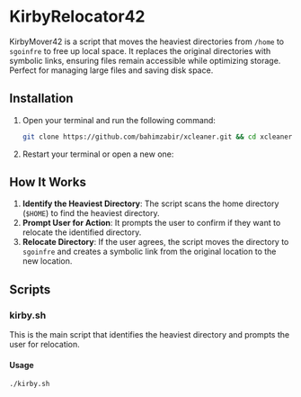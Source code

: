 # KirbyRelocator42

KirbyMover42 is a script that moves the heaviest directories from `/home` to `sgoinfre` to free up local space. It replaces the original directories with symbolic links, ensuring files remain accessible while optimizing storage. Perfect for managing large files and saving disk space.

## Installation

1. Open your terminal and run the following command:

    ```bash
    git clone https://github.com/bahimzabir/xcleaner.git && cd xcleaner && chmod +x installer.sh; /bin/sh installer.sh
    ```

2. Restart your terminal or open a new one:

## How It Works

1. **Identify the Heaviest Directory**: The script scans the home directory (`$HOME`) to find the heaviest directory.
2. **Prompt User for Action**: It prompts the user to confirm if they want to relocate the identified directory.
3. **Relocate Directory**: If the user agrees, the script moves the directory to `sgoinfre` and creates a symbolic link from the original location to the new location.

## Scripts

### kirby.sh

This is the main script that identifies the heaviest directory and prompts the user for relocation.

#### Usage

```bash
./kirby.sh
